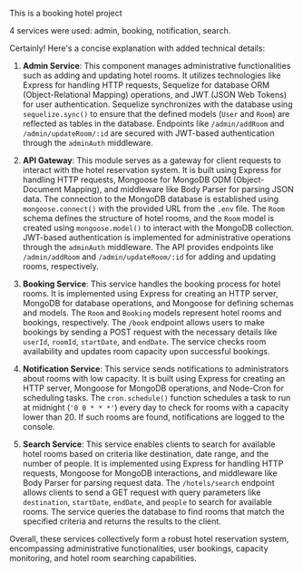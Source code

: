 This is a booking hotel project

4 services were used: admin, booking, notification, search.

Certainly! Here's a concise explanation with added technical details:

1. **Admin Service**: This component manages administrative functionalities such as adding and updating hotel rooms. It utilizes technologies like Express for handling HTTP requests, Sequelize for database ORM (Object-Relational Mapping) operations, and JWT (JSON Web Tokens) for user authentication. Sequelize synchronizes with the database using `sequelize.sync()` to ensure that the defined models (`User` and `Room`) are reflected as tables in the database. Endpoints like `/admin/addRoom` and `/admin/updateRoom/:id` are secured with JWT-based authentication through the `adminAuth` middleware.

2. **API Gateway**: This module serves as a gateway for client requests to interact with the hotel reservation system. It is built using Express for handling HTTP requests, Mongoose for MongoDB ODM (Object-Document Mapping), and middleware like Body Parser for parsing JSON data. The connection to the MongoDB database is established using `mongoose.connect()` with the provided URL from the `.env` file. The `Room` schema defines the structure of hotel rooms, and the `Room` model is created using `mongoose.model()` to interact with the MongoDB collection. JWT-based authentication is implemented for administrative operations through the `adminAuth` middleware. The API provides endpoints like `/admin/addRoom` and `/admin/updateRoom/:id` for adding and updating rooms, respectively.

3. **Booking Service**: This service handles the booking process for hotel rooms. It is implemented using Express for creating an HTTP server, MongoDB for database operations, and Mongoose for defining schemas and models. The `Room` and `Booking` models represent hotel rooms and bookings, respectively. The `/book` endpoint allows users to make bookings by sending a POST request with the necessary details like `userId`, `roomId`, `startDate`, and `endDate`. The service checks room availability and updates room capacity upon successful bookings.

4. **Notification Service**: This service sends notifications to administrators about rooms with low capacity. It is built using Express for creating an HTTP server, Mongoose for MongoDB operations, and Node-Cron for scheduling tasks. The `cron.schedule()` function schedules a task to run at midnight (`'0 0 * * *'`) every day to check for rooms with a capacity lower than 20. If such rooms are found, notifications are logged to the console.

5. **Search Service**: This service enables clients to search for available hotel rooms based on criteria like destination, date range, and the number of people. It is implemented using Express for handling HTTP requests, Mongoose for MongoDB interactions, and middleware like Body Parser for parsing request data. The `/hotels/search` endpoint allows clients to send a GET request with query parameters like `destination`, `startDate`, `endDate`, and `people` to search for available rooms. The service queries the database to find rooms that match the specified criteria and returns the results to the client.

Overall, these services collectively form a robust hotel reservation system, encompassing administrative functionalities, user bookings, capacity monitoring, and hotel room searching capabilities.
